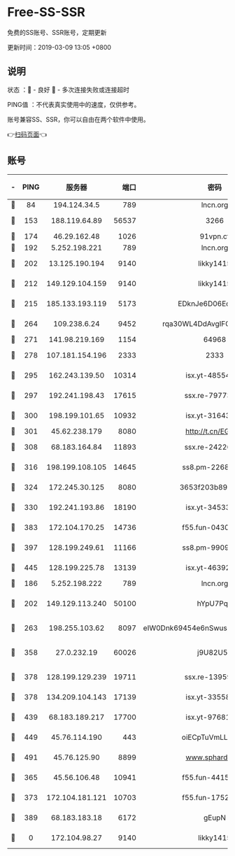 # Free-SS-SSR

免费的SS账号、SSR账号，定期更新

更新时间：2019-03-09 13:05 +0800

## 说明

状态     ：🙂 - 良好 🙁 - 多次连接失败或连接超时

PING值   ：不代表真实使用中的速度，仅供参考。

账号兼容SS、SSR，你可以自由在两个软件中使用。

👉[扫码页面](https://liesauer.github.io/Free-SS-SSR/)👈

## 账号

|-|PING|服务器|端口|密码|加密方式|区域|
|:----:|:----:|:-----:|-----:|:----:|:----:|:----:|
|🙂|84|194.124.34.5|789|lncn.org|rc4|JP|
|🙂|153|188.119.64.89|56537|3266|aes-256-cfb|RU|
|🙂|174|46.29.162.48|1026|91vpn.cf|rc4-md5|RU|
|🙂|192|5.252.198.221|789|lncn.org|rc4|JP|
|🙂|202|13.125.190.194|9140|likky1415|aes-256-cfb|KR|
|🙂|212|149.129.104.159|9140|likky1415|aes-256-cfb|HK|
|🙂|215|185.133.193.119|5173|EDknJe6D06EoWDaw|aes-256-cfb|US|
|🙂|264|109.238.6.24|9452|rqa30WL4DdAvgIFG6Fs3znzTa|aes-256-cfb|FR|
|🙂|271|141.98.219.169|1154|64968|chacha20|US|
|🙂|278|107.181.154.196|2333|2333|aes-256-cfb|US|
|🙂|295|162.243.139.50|10314|isx.yt-48554575|aes-256-cfb|US|
|🙂|297|192.241.198.43|17615|ssx.re-79773961|aes-256-cfb|US|
|🙂|300|198.199.101.65|10932|isx.yt-31643189|aes-256-cfb|US|
|🙂|301|45.62.238.179|8080|http://t.cn/EGJIyrl|rc4-md5|CA|
|🙂|308|68.183.164.84|11893|ssx.re-24226841|aes-256-cfb|US|
|🙂|316|198.199.108.105|14645|ss8.pm-22688223|aes-256-cfb|US|
|🙂|324|172.245.30.125|8080|3653f203b896678d|chacha20-ietf|US|
|🙂|330|192.241.193.86|18190|isx.yt-34533173|aes-256-cfb|US|
|🙂|383|172.104.170.25|14736|f55.fun-04300289|aes-256-cfb|SG|
|🙂|397|128.199.249.61|11166|ss8.pm-99097574|aes-256-cfb|SG|
|🙂|445|128.199.225.78|13139|isx.yt-46392951|aes-256-cfb|SG|
|🙂|186|5.252.198.222|789|lncn.org|rc4|JP|
|🙂|202|149.129.113.240|50100|hYpU7PqP|chacha20-ietf-poly1305|CN|
|🙂|263|198.255.103.62|8097|eIW0Dnk69454e6nSwuspv9DmS201tQ0D|aes-256-cfb|US|
|🙂|358|27.0.232.19|60026|j9U82U53|xchacha20-ietf-poly1305|HK|
|🙂|378|128.199.129.239|19711|ssx.re-13959814|aes-256-cfb|SG|
|🙂|378|134.209.104.143|17139|isx.yt-33558802|aes-256-cfb|SG|
|🙂|439|68.183.189.217|17700|isx.yt-97681259|aes-256-cfb|SG|
|🙂|449|45.76.114.190|443|oiECpTuVmLLxk4Ts|aes-256-cfb|AU|
|🙂|491|45.76.125.90|8899|www.sphard.com|aes-256-cfb|AU|
|🙁|365|45.56.106.48|10941|f55.fun-44155061|aes-256-cfb|US|
|🙁|373|172.104.181.121|10703|f55.fun-17527319|aes-256-cfb|SG|
|🙁|389|68.183.183.18|6172|gEupN|aes-256-cfb|SG|
|🙁|0|172.104.98.27|9140|likky1415|aes-256-cfb|JP|
